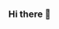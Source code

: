 ### Hi there 👋

<!--
**aminekhasteh/aminekhasteh** is a ✨ _special_ ✨ repository because its `README.md` (this file) appears on your GitHub profile.

![overview](https://raw.githubusercontent.com/aminekhasteh/github-stats/master/generated/overview.svg#gh-dark-mode-only)
![languages](https://raw.githubusercontent.com/aminekhasteh/github-stats/master/generated/languages.svg#gh-dark-mode-only)

Here are some ideas to get you started:

- 🔭 I’m currently working on ...
- 🌱 I’m currently learning ...
- 👯 I’m looking to collaborate on ...
- 🤔 I’m looking for help with ...
- 💬 Ask me about ...
- 📫 How to reach me: ...
- 😄 Pronouns: ...
- ⚡ Fun fact: ...
-->

